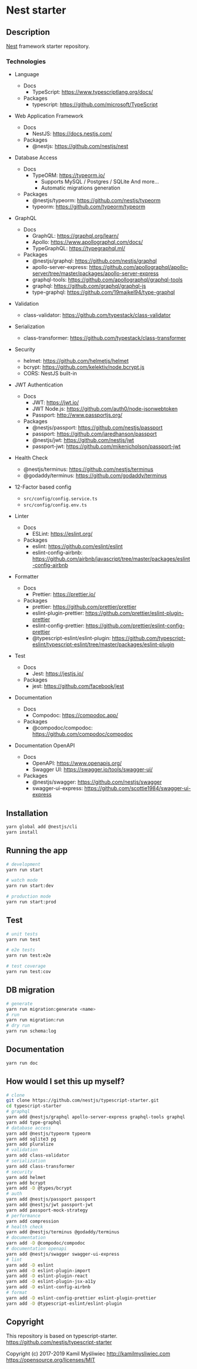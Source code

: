 # Nest starter

## Description

[Nest](https://github.com/nestjs/nest) framework starter repository.

### Technologies

* Language
    * Docs
        * TypeScript: https://www.typescriptlang.org/docs/
    * Packages
        * typescript: https://github.com/microsoft/TypeScript

* Web Application Framework
    * Docs
        * NestJS: https://docs.nestjs.com/
    * Packages
        * @nestjs: https://github.com/nestjs/nest

* Database Access
    * Docs
        * TypeORM: https://typeorm.io/
            * Supports MySQL / Postgres / SQLite And more...
            * Automatic migrations generation
    * Packages
        * @nestjs/typeorm: https://github.com/nestjs/typeorm
        * typeorm: https://github.com/typeorm/typeorm

* GraphQL
    * Docs
        * GraphQL: https://graphql.org/learn/
        * Apollo: https://www.apollographql.com/docs/
        * TypeGraphQL: https://typegraphql.ml/
    * Packages
        * @nestjs/graphql: https://github.com/nestjs/graphql
        * apollo-server-express: https://github.com/apollographql/apollo-server/tree/master/packages/apollo-server-express
        * graphql-tools: https://github.com/apollographql/graphql-tools
        * graphql: https://github.com/graphql/graphql-js
        * type-graphql: https://github.com/19majkel94/type-graphql

* Validation
    * class-validator: https://github.com/typestack/class-validator

* Serialization
    * class-transformer: https://github.com/typestack/class-transformer

* Security
    * helmet: https://github.com/helmetjs/helmet
    * bcrypt: https://github.com/kelektiv/node.bcrypt.js
    * CORS: NestJS built-in

* JWT Authentication
    * Docs
        * JWT: https://jwt.io/
        * JWT Node.js: https://github.com/auth0/node-jsonwebtoken
        * Passport: http://www.passportjs.org/
    * Packages
        * @nestjs/passport: https://github.com/nestjs/passport
        * passport: https://github.com/jaredhanson/passport
        * @nestjs/jwt: https://github.com/nestjs/jwt
        * passport-jwt: https://github.com/mikenicholson/passport-jwt

* Health Check
    * @nestjs/terminus: https://github.com/nestjs/terminus
    * @godaddy/terminus: https://github.com/godaddy/terminus

* 12-Factor based config
    * `src/config/config.service.ts`
    * `src/config/config.env.ts`

* Linter
    * Docs
        * ESLint: https://eslint.org/
    * Packages
        * eslint: https://github.com/eslint/eslint
        * eslint-config-airbnb: https://github.com/airbnb/javascript/tree/master/packages/eslint-config-airbnb

* Formatter
    * Docs
        * Prettier: https://prettier.io/
    * Packages
        * prettier: https://github.com/prettier/prettier
        * eslint-plugin-prettier: https://github.com/prettier/eslint-plugin-prettier
        * eslint-config-prettier: https://github.com/prettier/eslint-config-prettier
        * @typescript-eslint/eslint-plugin: https://github.com/typescript-eslint/typescript-eslint/tree/master/packages/eslint-plugin

* Test
    * Docs
        * Jest: https://jestjs.io/
    * Packages
        * jest: https://github.com/facebook/jest

* Documentation
    * Docs
        * Compodoc: https://compodoc.app/
    * Packages
        * @compodoc/compodoc: https://github.com/compodoc/compodoc

* Documentation OpenAPI
    * Docs
        * OpenAPI: https://www.openapis.org/
        * Swagger UI: https://swagger.io/tools/swagger-ui/
    * Packages
        * @nestjs/swagger: https://github.com/nestjs/swagger
        * swagger-ui-express: https://github.com/scottie1984/swagger-ui-express

## Installation

```bash
yarn global add @nestjs/cli
yarn install
```

## Running the app

```bash
# development
yarn run start

# watch mode
yarn run start:dev

# production mode
yarn run start:prod
```

## Test

```bash
# unit tests
yarn run test

# e2e tests
yarn run test:e2e

# test coverage
yarn run test:cov
```

## DB migration
```bash
# generate
yarn run migration:generate <name>
# run
yarn run migration:run
# dry run
yarn run schema:log
```

## Documentation
```bash
yarn run doc
```

## How would I set this up myself?
```bash
# clone
git clone https://github.com/nestjs/typescript-starter.git
cd typescript-starter
# graphql
yarn add @nestjs/graphql apollo-server-express graphql-tools graphql
yarn add type-graphql
# database access
yarn add @nestjs/typeorm typeorm
yarn add sqlite3 pg
yarn add pluralize
# validation
yarn add class-validator
# serialization
yarn add class-transformer
# security
yarn add helmet
yarn add bcrypt
yarn add -D @types/bcrypt
# auth
yarn add @nestjs/passport passport
yarn add @nestjs/jwt passport-jwt
yarn add passport-mock-strategy
# performance
yarn add compression
# health check
yarn add @nestjs/terminus @godaddy/terminus
# documentation
yarn add -D @compodoc/compodoc
# documentation openapi
yarn add @nestjs/swagger swagger-ui-express
# lint
yarn add -D eslint
yarn add -D eslint-plugin-import
yarn add -D eslint-plugin-react
yarn add -D eslint-plugin-jsx-a11y
yarn add -D eslint-config-airbnb
# format
yarn add -D eslint-config-prettier eslint-plugin-prettier
yarn add -D @typescript-eslint/eslint-plugin
```

## Copyright

This repository is based on typescript-starter.  
https://github.com/nestjs/typescript-starter  

Copyright (c) 2017-2019 Kamil Myśliwiec <http://kamilmysliwiec.com>  
https://opensource.org/licenses/MIT  
